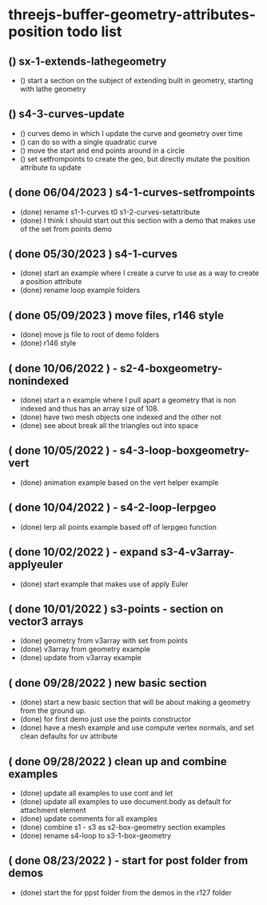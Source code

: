 # threejs-buffer-geometry-attributes-position todo list

## () sx-1-extends-lathegeometry
* () start a section on the subject of extending built in geometry, starting with lathe geometry

## () s4-3-curves-update
* () curves demo in which I update the curve and geometry over time
* () can do so with a single quadratic curve
* () move the start and end points around in a circle
* () set setfrompoints to create the geo, but directly mutate the position attribute to update

## ( done 06/04/2023 ) s4-1-curves-setfrompoints
* (done) rename s1-1-curves t0 s1-2-curves-setattribute
* (done) I think I should start out this section with a demo that makes use of the set from points demo

## ( done 05/30/2023 ) s4-1-curves
* (done) start an example where I create a curve to use as a way to create a position attribute
* (done) rename loop example folders

## ( done 05/09/2023 ) move files, r146 style
* (done) move js file to root of demo folders
* (done) r146 style

## ( done 10/06/2022 ) - s2-4-boxgeometry-nonindexed
* (done) start a n example where I pull apart a geometry that is non indexed and thus has an array size of 108.
* (done) have two mesh objects one indexed and the other not
* (done) see about break all the triangles out into space 

## ( done 10/05/2022 ) - s4-3-loop-boxgeometry-vert
* (done) animation example based on the vert helper example

## ( done 10/04/2022 ) - s4-2-loop-lerpgeo
* (done) lerp all points example based off of lerpgeo function

## ( done 10/02/2022 ) - expand s3-4-v3array-applyeuler
* (done) start example that makes use of apply Euler

## ( done 10/01/2022 ) s3-points - section on vector3 arrays
* (done) geometry from v3array with set from points
* (done) v3array from geometry example
* (done) update from v3array example

## ( done 09/28/2022 ) new basic section
* (done) start a new basic section that will be about making a geometry from the ground up.
* (done) for first demo just use the points constructor
* (done) have a mesh example and use compute vertex normals, and set clean defaults for uv attribute

## ( done 09/28/2022 ) clean up and combine examples
* (done) update all examples to use cont and let
* (done) update all examples to use document.body as default for attachment element
* (done) update comments for all examples
* (done) combine s1 - s3 as s2-box-geometry section examples
* (done) rename s4-loop to s3-1-box-geometry

## ( done 08/23/2022 ) - start for post folder from demos
* (done) start the for ppst folder from the demos in the r127 folder
